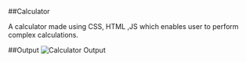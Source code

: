 ##Calculator

A calculator made using CSS, HTML ,JS which enables user to perform complex calculations.

##Output
![Calculator Output](https://ibb.co/SrBV1Vz)
